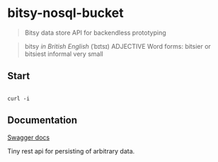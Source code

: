 # bitsy-nosql-bucket

> Bitsy data store API for backendless prototyping

> bitsy
> _in British English_
> (ˈbɪtsɪ)
> ADJECTIVE
> Word forms: bitsier or bitsiest
> informal
> very small

## Start

```

curl -i

```

## Documentation

[Swagger docs](http://bitsy-nosql-bucket.herokuapp.com/)

Tiny rest api for persisting of arbitrary data.
